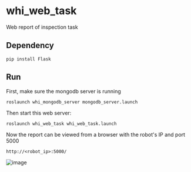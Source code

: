 # whi_web_task
Web report of inspection task

## Dependency

```
pip install Flask
```

## Run

First, make sure the mongodb server is running
```
roslaunch whi_mongodb_server mongodb_server.launch
```

Then start this web server:
```
roslaunch whi_web_task whi_web_task.launch
```

Now the report can be viewed from a browser with the robot's IP and port 5000
```
http://<robot_ip>:5000/
```

![image](https://github.com/user-attachments/assets/1636ef10-7556-442e-9c24-44012a59f40e)

